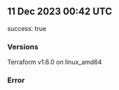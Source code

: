 ## 11 Dec 2023 00:42 UTC

success: true

### Versions

Terraform v1.6.0 on linux_amd64

### Error



